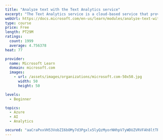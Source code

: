 ```yaml
---
title: "Analyze text with the Text Analytics service"
excerpt: "The Text Analytics service is a cloud-based service that provides advanced natural language processing over raw text for sentiment analysis, key phrase extraction, named entity recognition, and language detection."
webUrl: https://docs.microsoft.com/en-us/learn/modules/analyze-text-with-text-analytics-service/
type: course
price: Free
length: PT29M
ratings:
  count: 1999
  average: 4.756378
heat: 77

provider:
  name: Microsoft Learn
  domain: microsoft.com
  images:
    - url: /assets/images/organizations/microsoft.com-50x50.jpg
      width: 50
      height: 50

levels:
  - Beginner

topics:
  - Azure
  - AI
  - Analytics

secured: "aaCraPxxVH53VobZI6bOMy7d3Pgxlx5lyQzMyorNHhpV7yWDUZVRVFAh8ltTRzz+tDn5pS3zgVwh2Av2zI3RVu+YtEVrefFOukKCp/9cVpwXQ5zogWi2YwoHku9qjOPzfIoJzgqQ1s0E03IygumOqL9NsxK3TEQMMYK7Gm6N+IRdie7G3ceLuQ8Qd59I2tnzzFPBpOv28x2GMW4vK3bD2Dyb2HWXCl/Jf8a4ZBkmzj0wb4QLJfC3sC/r3dYHrQjipwc1yW94Km1xqRFUwivbuFXq483JZ4othARggVH8FcrZRpRGnLsLhVID4tIeOWb4fKhFf8Z0GB9ZEw4Pp/1/unO38MItB74O8u4erd6mze5F8K6gqZU3vVwcNOY+TLOqXEV1i0qocxnVDL0z8bW4yxmWYBjiWRX0TaTb0AfRLEI=;B9w/Dw3TOW4tIkPpAYip3A=="
---
```


